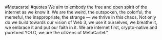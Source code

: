 #Metacartel
#quotes
We aim to embody the free and open spirit of the internet as we know it. We are the weird, the outspoken, the colorful, the memeful, the inappropriate, the strange — we thrive in this chaos. Not only do we build towards our vision of Web 3, we use it ourselves, we breathe it, we embrace it and put our faith in it. We are internet first, crypto-native and purebred YOLO, we are the citizens of MetaCartel.”